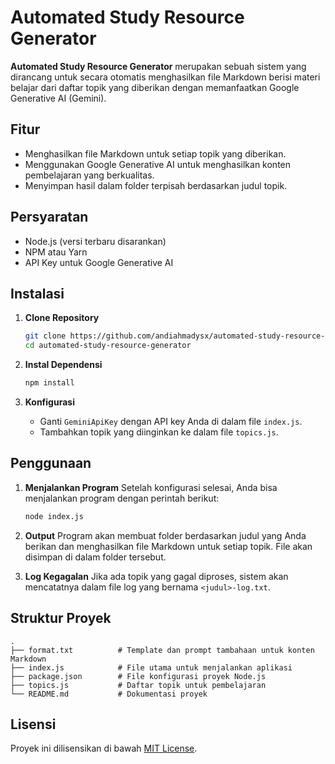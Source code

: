 
# Automated Study Resource Generator

**Automated Study Resource Generator** merupakan sebuah sistem yang dirancang untuk secara otomatis menghasilkan file Markdown berisi materi belajar dari daftar topik yang diberikan dengan memanfaatkan Google Generative AI (Gemini).

## Fitur

- Menghasilkan file Markdown untuk setiap topik yang diberikan.
- Menggunakan Google Generative AI untuk menghasilkan konten pembelajaran yang berkualitas.
- Menyimpan hasil dalam folder terpisah berdasarkan judul topik.

## Persyaratan

- Node.js (versi terbaru disarankan)
- NPM atau Yarn
- API Key untuk Google Generative AI

## Instalasi

1. **Clone Repository**
   ```bash
   git clone https://github.com/andiahmadysx/automated-study-resource-generator.git
   cd automated-study-resource-generator
   ```

2. **Instal Dependensi**
   ```bash
   npm install
   ```

3. **Konfigurasi**
    - Ganti `GeminiApiKey` dengan API key Anda di dalam file `index.js`.
    - Tambahkan topik yang diinginkan ke dalam file `topics.js`.

## Penggunaan

1. **Menjalankan Program**
   Setelah konfigurasi selesai, Anda bisa menjalankan program dengan perintah berikut:
   ```bash
   node index.js
   ```

2. **Output**
   Program akan membuat folder berdasarkan judul yang Anda berikan dan menghasilkan file Markdown untuk setiap topik. File akan disimpan di dalam folder tersebut.

3. **Log Kegagalan**
   Jika ada topik yang gagal diproses, sistem akan mencatatnya dalam file log yang bernama `<judul>-log.txt`.

## Struktur Proyek

```
.
├── format.txt          # Template dan prompt tambahaan untuk konten Markdown
├── index.js            # File utama untuk menjalankan aplikasi
├── package.json        # File konfigurasi proyek Node.js
├── topics.js           # Daftar topik untuk pembelajaran
└── README.md           # Dokumentasi proyek
```



## Lisensi

Proyek ini dilisensikan di bawah [MIT License](LICENSE).

